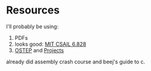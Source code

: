 # Resources 

I'll probably be using:

1. PDFs
2. looks good: [MIT CSAIL 6.828](https://pdos.csail.mit.edu/6.828/2017/index.html)
3. [OSTEP](https://pdos.csail.mit.edu/6.828/2017/index.html) and [Projects](https://pdos.csail.mit.edu/6.828/2017/index.html)


already did assembly crash course and beej's guide to c.
